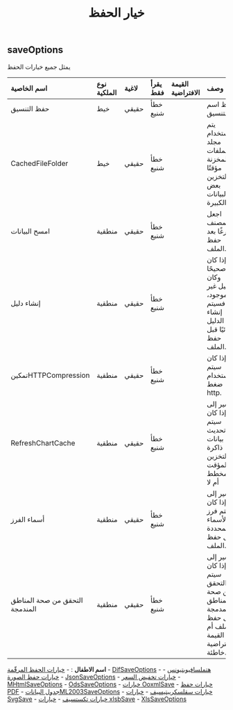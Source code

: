 ﻿---
title: خيار الحفظ
second_title: Aspose.Cells Cloud Documen
type: docs
url: /ar/specification/model/saveoptions/
description: "Aspose.Cells مواصفات النموذج السحابي: SaveOptions. تعامل بسهولة مع Excel ومستندات جداول البيانات الأخرى التي تحتوي على ميزات مثل الفتح والتوليد والتحرير والتقسيم والدمج والمقارنة والتحويل"
weight: 50
---
## **saveOptions**

 يمثل جميع خيارات الحفظ

| اسم الخاصية| نوع الملكية| لاغية| يقرأ فقط| القيمة الافتراضية| وصف|
|:- |:- |:- |:- |:- |:- |
| حفظ التنسيق| خيط| حقيقي| خطأ شنيع|| حفظ اسم التنسيق|
| CachedFileFolder| خيط| حقيقي| خطأ شنيع|| يتم استخدام مجلد الملفات المخزنة مؤقتًا لتخزين بعض البيانات الكبيرة.|
| امسح البيانات| منطقية| حقيقي| خطأ شنيع|| اجعل المصنف فارغًا بعد حفظ الملف.|
| إنشاء دليل| منطقية| حقيقي| خطأ شنيع|| إذا كان صحيحًا وكان الدليل غير موجود، فسيتم إنشاء الدليل تلقائيًا قبل حفظ الملف.|
| تمكينHTTPCompression| منطقية| حقيقي| خطأ شنيع|| ما إذا كان سيتم استخدام ضغط http.|
| RefreshChartCache| منطقية| حقيقي| خطأ شنيع|| يشير إلى ما إذا كان سيتم تحديث بيانات ذاكرة التخزين المؤقت للمخطط أم لا|
|أسماء الفرز| منطقية| حقيقي| خطأ شنيع||يشير إلى ما إذا كان سيتم فرز الأسماء المحددة قبل حفظ الملف.|
| التحقق من صحة المناطق المندمجة| منطقية| حقيقي| خطأ شنيع|| يشير إلى ما إذا كان سيتم التحقق من صحة المناطق المدمجة قبل حفظ الملف أم لا. القيمة الافتراضية خاطئة.|

**اسم الاطفال** : 
	-  [خيارات الحفظ المرقّمة](paginatedsaveoptions) 
	-  [DifSaveOptions](difsaveoptions) 
	-  [هتملسافيوبتيونس](htmlsaveoptions) 
	-  [خيارات حفظ الصورة](imagesaveoptions) 
	-  [JsonSaveOptions](jsonsaveoptions) 
	-  [خيارات تخفيض السعر](markdownsaveoptions) 
	-  [MHtmlSaveOptions](mhtmlsaveoptions) 
	-  [OdsSaveOptions](odssaveoptions) 
	-  [خيارات OoxmlSave](ooxmlsaveoptions) 
	-  [خيارات حفظ PDF](pdfsaveoptions) 
	-  [جدول البياناتML2003SaveOptions](spreadsheetml2003saveoptions) 
	-  [خيارات سقلسكريبتيسيف](sqlscriptsaveoptions) 
	-  [خيارات SvgSave](svgsaveoptions) 
	-  [خيارات تكستسيف](txtsaveoptions) 
	-  [خيارات xlsbSave](xlsbsaveoptions) 
	-  [XlsSaveOptions](xlssaveoptions) 
